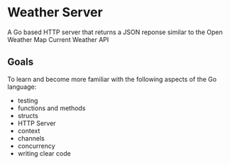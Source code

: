 # Weather Server

A Go based HTTP server that returns a JSON reponse similar to the Open Weather Map Current Weather API


## Goals
To learn and become more familiar with the following aspects of the Go language:
* testing
* functions and methods
* structs
* HTTP Server
* context
* channels
* concurrency
* writing clear code


